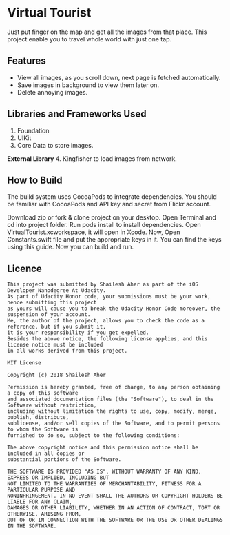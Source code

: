 # Virtual Tourist

Just put finger on the map and get all the images from that place. This project enable you to travel whole world with just one tap.

## Features
* View all images, as you scroll down, next page is fetched automatically.
* Save images in background to view them later on.
* Delete annoying images.

## Libraries and Frameworks Used
1. Foundation
2. UIKit
3. Core Data to store images.

**External Library** 4. Kingfisher to load images from network.


## How to Build

The build system uses CocoaPods to integrate dependencies. You should be familiar with CocoaPods and API key and secret from Flickr account.

Download zip or fork & clone project on your desktop.
Open Terminal and cd into project folder. Run pods install to install dependencies. Open VirtualTourist.xcworkspace, it will open in Xcode.
Now, Open Constants.swift file and put the appropriate keys in it. You can find the keys using this guide. Now you can build and run.


## Licence
```
This project was submitted by Shailesh Aher as part of the iOS Developer Nanodegree At Udacity.
As part of Udacity Honor code, your submissions must be your work, hence submitting this project
as yours will cause you to break the Udacity Honor Code moreover, the suspension of your account.
Me, the author of the project, allows you to check the code as a reference, but if you submit it,
it is your responsibility if you get expelled.
Besides the above notice, the following license applies, and this license notice must be included
in all works derived from this project.

MIT License

Copyright (c) 2018 Shailesh Aher

Permission is hereby granted, free of charge, to any person obtaining a copy of this software
and associated documentation files (the "Software"), to deal in the Software without restriction,
including without limitation the rights to use, copy, modify, merge, publish, distribute,
sublicense, and/or sell copies of the Software, and to permit persons to whom the Software is
furnished to do so, subject to the following conditions:

The above copyright notice and this permission notice shall be included in all copies or
substantial portions of the Software.

THE SOFTWARE IS PROVIDED "AS IS", WITHOUT WARRANTY OF ANY KIND, EXPRESS OR IMPLIED, INCLUDING BUT
NOT LIMITED TO THE WARRANTIES OF MERCHANTABILITY, FITNESS FOR A PARTICULAR PURPOSE AND
NONINFRINGEMENT. IN NO EVENT SHALL THE AUTHORS OR COPYRIGHT HOLDERS BE LIABLE FOR ANY CLAIM,
DAMAGES OR OTHER LIABILITY, WHETHER IN AN ACTION OF CONTRACT, TORT OR OTHERWISE, ARISING FROM,
OUT OF OR IN CONNECTION WITH THE SOFTWARE OR THE USE OR OTHER DEALINGS IN THE SOFTWARE.
```
